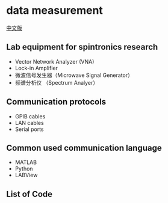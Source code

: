 # data measurement

[中文版](README_cn.md)

## Lab equipment for spintronics research

* Vector Network Analyzer (VNA)
* Lock-in Amplifier
* 微波信号发生器（Microwave Signal Generator）
* 频谱分析仪 （Spectrum Analyer）

## Communication protocols

* GPIB cables
* LAN cables
* Serial ports

## Common used communication language

* MATLAB
* Python
* LABView

## List of Code


